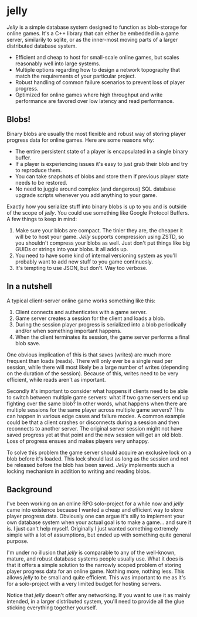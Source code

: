 # jelly
_Jelly_ is a simple database system designed to function as blob-storage for online games. It's a C++ library that can either be embedded 
in a game server, similarily to sqlite, or as the inner-most moving parts of a larger distributed database system.

* Efficient and cheap to host for small-scale online games, but scales reasonably well into large systems.
* Multiple options regarding how to design a network topography that match the requirements of your particular project.
* Robust handling of common failure scenarios to prevent loss of player progress.
* Optimized for online games where high throughput and write performance are favored over low latency and read performance.

## Blobs!

Binary blobs are usually the most flexible and robust way of storing player progress data for online games. Here are some reasons why:

* The entire persistent state of a player is encapsulated in a single binary buffer. 
* If a player is experiencing issues it's easy to just grab their blob and try to reproduce them.
* You can take snapshots of blobs and store them if previous player state needs to be restored.
* No need to juggle around complex (and dangerous) SQL database upgrade scripts whenever you add anything to your game.

Exactly how you serialize stuff into binary blobs is up to you and is outside of the scope of _jelly_. You could use something like Google Protocol Buffers. A few things to keep in mind:

1. Make sure your blobs are compact. The tinier they are, the cheaper it will be to host your game. _Jelly_ supports compression using ZSTD, so you shouldn't compress your blobs as well. Just don't put things like big GUIDs or strings into your blobs. It all adds up.
2. You need to have some kind of internal versioning system as you'll probably want to add new stuff to you game continuesly.
3. It's tempting to use JSON, but don't. Way too verbose.

## In a nutshell

A typical client-server online game works something like this:

1. Client connects and authenticates with a game server.
2. Game server creates a session for the client and loads a blob.
3. During the session player progress is serialized into a blob periodically and/or when something important happens.
4. When the client terminates its session, the game server performs a final blob save.

One obvious implication of this is that saves (writes) are much more frequent than loads (reads). There will
only ever be a single read per session, while there will most likely be a large number of writes (depending on the duration of the session). Because of this, writes need to be very efficient, while reads aren't as important.

Secondly it's important to consider what happens if clients need to be able to switch between multiple game servers: what if two game servers end up fighting over the same blob? In other words, what happens when there are multiple sessions for the same player across multiple game servers? This can happen in various edge cases and failure modes. A common example could
be that a client crashes or disconnects during a session and then reconnects to another server. The original server session might not have saved progress yet at that point and the new session will get an old blob. Loss of progress ensues and makes players very unhappy.

To solve this problem the game server should acquire an exclusive lock on a blob before it's loaded. This lock should last as long as the session and not be released before the blob has been saved.
_Jelly_ implements such a locking mechanism in addition to writing and reading blobs.

## Background
I've been working on an online RPG solo-project for a while now and _jelly_ came into existence because I wanted a cheap and efficient way to store player progress data. Obviously one can argue it's silly to implement your own database system when your actual goal is to make a game... and sure it is. I just can't help myself. Originally I just wanted something extremely simple with a lot of assumptions, but ended up with something quite general purpose. 

I'm under no illusion that _jelly_ is comparable to any of the well-known, mature, and robust database systems people usually use. What it does is that it offers a simple solution to the narrowly scoped problem of storing player progress data for an online game. Nothing more, nothing less. This allows _jelly_ to be small and quite efficient. This was important to me as it's for a solo-project with a very limited budget for hosting servers.

Notice that _jelly_ doesn't offer any networking. If you want to use it as mainly intended, in a larger distributed system, you'll need to provide all the glue sticking everything together yourself.
